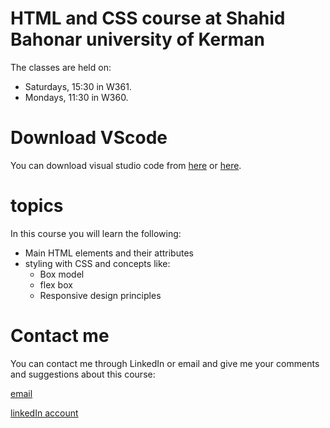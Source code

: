 # HTML and CSS course at Shahid Bahonar university of Kerman

The classes are held on:

- Saturdays, 15:30 in W361.
- Mondays, 11:30 in W360.

# Download VScode

You can download visual studio code from [here](https://download.uk.ac.ir) or [here](https://soft98.ir/software/programming/53-visual-studio-code-1.html).

# topics

In this course you will learn the following:

- Main HTML elements and their attributes
- styling with CSS and concepts like:
  - Box model
  - flex box
  - Responsive design principles

# Contact me

You can contact me through LinkedIn or email and give me your comments and suggestions about this course:

[email](mailto:onemahdiyar@gmail.com)

[linkedIn account](https://www.linkedin.com/in/mr-mahdiyar/)
